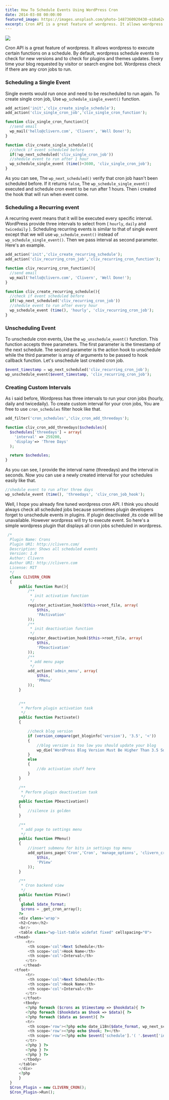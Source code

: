 ```yaml
---
title: How To Schedule Events Using WordPress Cron
date: 2014-03-08 00:00:00
featured_image: https://images.unsplash.com/photo-1487360920430-e18a62e59ad2?q=90&fm=jpg&w=1000&fit=max
excerpt: Cron API is a great feature of wordpress. It allows wordpress to execute certain functions on a schedule. By default, wordpress schedule events to check for new versions and to check for plugins and themes updates. Every time your blog requested by visitor or search engine bot. Wordpress check if there are any cron jobs to run.
---
```


![](https://images.unsplash.com/photo-1487360920430-e18a62e59ad2?q=90&fm=jpg&w=1000&fit=max)

Cron API is a great feature of wordpress. It allows wordpress to execute certain functions on a schedule. By default, wordpress schedule events to check for new versions and to check for plugins and themes updates. Every time your blog requested by visitor or search engine bot. Wordpress check if there are any cron jobs to run.

### Scheduling a Single Event

Single events would run once and need to be rescheduled to run again. To create single cron job, Use `wp_schedule_single_event()` function.

```php
add_action('init','cliv_create_single_schedule');
add_action('cliv_single_cron_job','cliv_single_cron_function');

function cliv_single_cron_function(){
  //send email
  wp_mail('hello@clivern.com', 'Clivern', 'Well Done!');
}

function cliv_create_single_schedule(){
  //check if event scheduled before
  if(!wp_next_scheduled('cliv_single_cron_job'))
  //shedule event to run after 1 hour
  wp_schedule_single_event (time()+3600, 'cliv_single_cron_job');
}
```

As you can see, The `wp_next_scheduled()` verify that cron job hasn't been scheduled before. If it returns `false`, The `wp_schedule_single_event()` executed and schedule cron event to be run after 1 hours. Then i created the hook that will run when event come.

### Scheduling a Recurring event

A recurring event means that it will be executed every specific interval. WordPress provide three intervals to select from ( `hourly`, `daily` and `twicedaily` ). Scheduling recurring events is similar to that of single event except that we will use `wp_schedule_event()` instead of `wp_schedule_single_event()`. Then we pass interval as second parameter. Here's an example.

```php
add_action('init','cliv_create_recurring_schedule');
add_action('cliv_recurring_cron_job','cliv_recurring_cron_function');

function cliv_recurring_cron_function(){
  //send email
  wp_mail('hello@clivern.com', 'Clivern', 'Well Done!');
}

function cliv_create_recurring_schedule(){
  //check if event scheduled before
  if(!wp_next_scheduled('cliv_recurring_cron_job'))
  //shedule event to run after every hour
  wp_schedule_event (time(), 'hourly', 'cliv_recurring_cron_job');
}
```

### Unscheduling Event

To unschedule cron events, Use the `wp_unschedule_event()` function. This function accepts three parameters. The first parameter is the timestamp of the next schedule. The second parameter is the action hook to unschedule while the third parameter is array of arguments to be passed to hook callback function. Let's unschedule last created cron job.

```php
$event_timestamp = wp_next_scheduled('cliv_recurring_cron_job');
wp_unschedule_event($event_timestamp, 'cliv_recurring_cron_job');
```

### Creating Custom Intervals

As i said before, Wordpress has three intervals to run your cron jobs (hourly, daily and twicedaily). To create custom interval for your cron jobs, You are free to use `cron_schedules` filter hook like that.

```php
add_filter('cron_schedules','cliv_cron_add_threedays');

function cliv_cron_add_threedays($schedules){
  $schedules['threedays'] = array(
    'interval' => 259200,
    'display'=> 'Three Days'
  );

  return $schedules;
}
```

As you can see, I provide the interval name (threedays) and the interval in seconds. Now you can use a newly created interval for your schedules easily like that.

```php
//shedule event to run after three days
wp_schedule_event (time(), 'threedays', 'cliv_cron_job_hook');
```

Well, I hope you already fine tuned wordpress cron API. I think you should always check all scheduled jobs because sometimes plugin developers forget to unschedule events in plugins. If plugin deactivated ,its code will be unavailable. However wordpress will try to execute event. So here's a simple wordpress plugin that displays all cron jobs scheduled in wordpress.

```php
 /*
  Plugin Name: Crons
  Plugin URI: http://clivern.com/
  Description: Shows all scheduled events
  Version: 1.0
  Author: Clivern
  Author URI: http://clivern.com
  License: MIT
  */
  class CLIVERN_CRON
  {
      public function Run(){
          /**
           * init activation function
           */
          register_activation_hook($this->root_file, array(
              $this,
              'PActivation'
          ));
          /**
           * init deactivation function
           */
          register_deactivation_hook($this->root_file, array(
              $this,
              'PDeactivation'
          ));
          /**
           * add menu page
           */
          add_action('admin_menu', array(
              $this,
              'PMenu'
          ));
      }


      /**
       * Perform plugin activation task
       */
      public function Pactivate()
      {

          //check blog version
          if (version_compare(get_bloginfo('version'), '3.5', '<'))
          {
              //blog version is too low you should update your blog
              wp_die('WordPress Blog Version Must Be Higher Than 3.5 So Please Update Your Blog', 'Cron');
          }
          else
          {
              //do activation stuff here
          }
      }

      /**
       * Perform plugin deactivation task
       */
      public function PDeactivation()
      {
          //silence is golden
      }

      /**
       * add page to settings menu
       */
      public function PMenu()
      {
          //insert submenu for bits in settings top menu
          add_options_page('Cron','Cron', 'manage_options', 'clivern_cron', array(
              $this,
              'PView'
          ));
      }

      /**
       * Cron backend view
       */
      public function PView()
      {
       global $date_format;
       $crons = _get_cron_array();
      ?>
      <div class='wrap'>
      <h2>Cron</h2>
      <br/>
      <table class="wp-list-table widefat fixed" cellspacing="0">
	<thead>
         <tr>
          <th scope='col'>Next Schedule</th>
          <th scope='col'>Hook Name</th>
          <th scope='col'>Interval</th>
         </tr>
        </thead>
	<tfoot>
         <tr>
          <th scope='col'>Next Schedule</th>
          <th scope='col'>Hook Name</th>
          <th scope='col'>Interval</th>
         </tr>
        </tfoot>
        <tbody>
         <?php foreach ($crons as $timestamp => $hookdata){ ?>
         <?php foreach ($hookdata as $hook => $data){ ?>
         <?php foreach ($data as $event){ ?>
         <tr>
          <th scope='row'><?php echo date_i18n($date_format, wp_next_scheduled($hook)); ?></th>
          <th scope='row'><?php echo $hook; ?></th>
          <th scope='row'><?php echo $event['schedule'].'( '.$event['interval']/(3600).' Hours )'; ?></th>
         </tr>
         <?php } ?>
         <?php } ?>
         <?php } ?>
        </tbody>
      </table>
      </div>
      <?php
      }
  }
  $Cron_Plugin = new CLIVERN_CRON();
  $Cron_Plugin->Run();
```